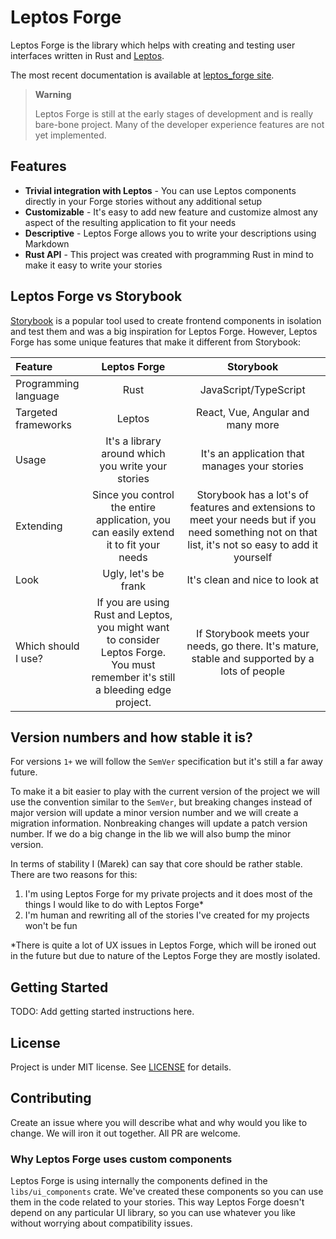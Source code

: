 # Leptos Forge

Leptos Forge is the library which helps with creating and testing user interfaces written in Rust and [Leptos](https://leptos.dev/).

The most recent documentation is available at [leptos_forge site](https://mskorkowski.github.io).

> **Warning**
>
> Leptos Forge is still at the early stages of development and is really bare-bone project. Many of the developer experience features
> are not yet implemented.

## Features

- **Trivial integration with Leptos** - You can use Leptos components directly in your Forge stories without any additional setup
- **Customizable** - It's easy to add new feature and customize almost any aspect of the resulting application to fit your needs
- **Descriptive** - Leptos Forge allows you to write your descriptions using Markdown
- **Rust API** - This project was created with programming Rust in mind to make it easy to write your stories

## Leptos Forge vs Storybook

[Storybook](https://storybook.js.org/) is a popular tool used to create frontend components in isolation and test them and was a big 
inspiration for Leptos Forge. However, Leptos Forge has some unique features that make it different from Storybook:

| Feature | Leptos Forge | Storybook |
|:--------|:------------:|:---------:|
| Programming language | Rust | JavaScript/TypeScript |
| Targeted frameworks | Leptos | React, Vue, Angular and many more |
| Usage | It's a library around which you write your stories | It's an application that manages your stories |
| Extending | Since you control the entire application, you can easily extend it to fit your needs | Storybook has a lot's of features and extensions to meet your needs but if you need something not on that list, it's not so easy to add it yourself |
| Look | Ugly, let's be frank | It's clean and nice to look at |
| Which should I use? | If you are using Rust and Leptos, you might want to consider Leptos Forge. You must remember it's still a bleeding edge project. | If Storybook meets your needs, go there. It's mature, stable and supported by a lots of people |


## Version numbers and how stable it is?

For versions `1+` we will follow the `SemVer` specification but it's still a far away future. 

To make it a bit easier to play with the current version of the project we will use the convention similar to the `SemVer`, but breaking
changes instead of major version will update a minor version number and we will create a migration information. Nonbreaking changes will
update a patch version number. If we do a big change in the lib we will also bump the minor version.

In terms of stability I (Marek) can say that core should be rather stable. There are two reasons for this:

1. I'm using Leptos Forge for my private projects and it does most of the things I would like to do with Leptos Forge*
2. I'm human and rewriting all of the stories I've created for my projects won't be fun

*There is quite a lot of UX issues in Leptos Forge, which will be ironed out in the future but due to nature of the Leptos Forge
they are mostly isolated.

## Getting Started

TODO: Add getting started instructions here.

## License

Project is under MIT license. See [LICENSE](LICENSE) for details.

## Contributing

Create an issue where you will describe what and why would you like to change. We will iron it out together. All PR are welcome.

### Why Leptos Forge uses custom components

Leptos Forge is using internally the components defined in the `libs/ui_components` crate. We've created these components so you can use them in the code
related to your stories. This way Leptos Forge doesn't depend on any particular UI library, so you can use whatever you like without worrying about 
compatibility issues.